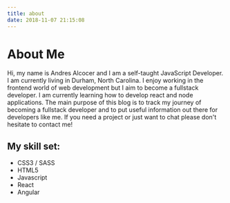 ```yaml
---
title: about
date: 2018-11-07 21:15:08
---
```

 

# About Me                                                               
 
Hi, my name is Andres Alcocer and I am a self-taught JavaScript Developer. I am currently living in Durham, North Carolina. I enjoy working in the frontend world of web development but I aim to become a fullstack developer. I am currently learning how to develop react and node applications. The main purpose of this blog is to track my journey of becoming a fullstack developer and to put useful information out there for developers like me. If you need a project or just want to chat please don't hesitate to contact me!  


## My skill set: 

* CSS3 / SASS
* HTML5 
* Javascript
* React
* Angular